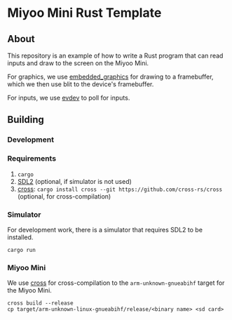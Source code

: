 # Miyoo Mini Rust Template

## About

This repository is an example of how to write a Rust program that can read inputs and draw to the screen on the Miyoo Mini. 

For graphics, we use [embedded_graphics](https://docs.rs/embedded-graphics/latest/embedded_graphics/) for drawing to a framebuffer, which we then use blit to the device's framebuffer.

For inputs, we use [evdev](https://docs.rs/evdev/latest/evdev/) to poll for inputs.

## Building

### Development

### Requirements
1. `cargo`
2. [SDL2](https://github.com/Rust-SDL2/rust-sdl2#sdl20-development-libraries) (optional, if simulator is not used)
3. [cross](https://github.com/cross-rs/cross): `cargo install cross --git https://github.com/cross-rs/cross` (optional, for cross-compilation)


### Simulator
For development work, there is a simulator that requires SDL2 to be installed.
```
cargo run
```

### Miyoo Mini
We use [cross](https://github.com/cross-rs/cross) for cross-compilation to the `arm-unknown-gnueabihf` target for the Miyoo Mini.
```
cross build --release
cp target/arm-unknown-linux-gnueabihf/release/<binary name> <sd card>
```